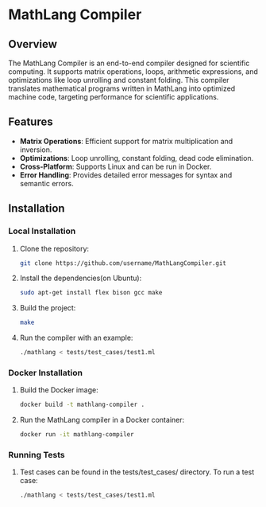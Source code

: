# MathLang Compiler

## Overview
The MathLang Compiler is an end-to-end compiler designed for scientific computing. It supports matrix operations, loops, arithmetic expressions, and optimizations like loop unrolling and constant folding. This compiler translates mathematical programs written in MathLang into optimized machine code, targeting performance for scientific applications.

## Features
- **Matrix Operations**: Efficient support for matrix multiplication and inversion.
- **Optimizations**: Loop unrolling, constant folding, dead code elimination.
- **Cross-Platform**: Supports Linux and can be run in Docker.
- **Error Handling**: Provides detailed error messages for syntax and semantic errors.

## Installation

### Local Installation
1. Clone the repository:
   ```bash
   git clone https://github.com/username/MathLangCompiler.git
2. Install the dependencies(on Ubuntu):
    ```bash
    sudo apt-get install flex bison gcc make
3. Build the project:
    ```bash
    make
4. Run the compiler with an example:
    ```bash
    ./mathlang < tests/test_cases/test1.ml

### Docker Installation
1. Build the Docker image:
    ```bash
    docker build -t mathlang-compiler .
2. Run the MathLang compiler in a Docker container:
    ```bash
    docker run -it mathlang-compiler

### Running Tests
1. Test cases can be found in the tests/test_cases/ directory. To run a test case:
    ```bash
    ./mathlang < tests/test_cases/test1.ml

